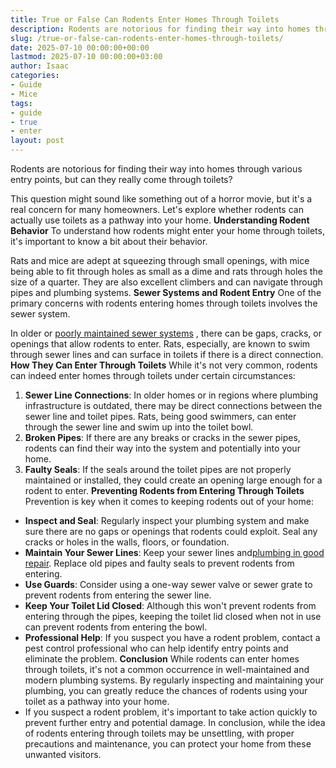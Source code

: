 ```yaml
---
title: True or False Can Rodents Enter Homes Through Toilets
description: Rodents are notorious for finding their way into homes through various entry points, but can they really come through toilets? This question might sound like...
slug: /true-or-false-can-rodents-enter-homes-through-toilets/
date: 2025-07-10 00:00:00+00:00
lastmod: 2025-07-10 00:00:00+03:00
author: Isaac
categories:
- Guide
- Mice
tags:
- guide
- true
- enter
layout: post
---
```

Rodents are notorious for finding their way into homes through various entry points, but can they really come through toilets?

This question might sound like something out of a horror movie, but it's a real concern for many homeowners. Let's explore whether rodents can actually use toilets as a pathway into your home.
**Understanding Rodent Behavior**
To understand how rodents might enter your home through toilets, it's important to know a bit about their behavior.

Rats and mice are adept at squeezing through small openings, with mice being able to fit through holes as small as a dime and rats through holes the size of a quarter. They are also excellent climbers and can navigate through pipes and plumbing systems.
**Sewer Systems and Rodent Entry**
One of the primary concerns with rodents entering homes through toilets involves the sewer system.

In older or
[poorly maintained sewer systems](https://pestpolicy.com/best-drain-cleaner/)
, there can be gaps, cracks, or openings that allow rodents to enter. Rats, especially, are known to swim through sewer lines and can surface in toilets if there is a direct connection.
**How They Can Enter Through Toilets**
While it's not very common, rodents can indeed enter homes through toilets under certain circumstances:
1. **Sewer Line Connections**: In older homes or in regions where plumbing infrastructure is outdated, there may be direct connections between the sewer line and toilet pipes. Rats, being good swimmers, can enter through the sewer line and swim up into the toilet bowl.
2. **Broken Pipes**: If there are any breaks or cracks in the sewer pipes, rodents can find their way into the system and potentially into your home.
3. **Faulty Seals**: If the seals around the toilet pipes are not properly maintained or installed, they could create an opening large enough for a rodent to enter.
**Preventing Rodents from Entering Through Toilets**
Prevention is key when it comes to keeping rodents out of your home:
- **Inspect and Seal**: Regularly inspect your plumbing system and make sure there are no gaps or openings that rodents could exploit. Seal any cracks or holes in the walls, floors, or foundation.
- **Maintain Your Sewer Lines**: Keep your sewer lines and[plumbing in good repair](https://pestpolicy.com/how-to-use-a-plunger/). Replace old pipes and faulty seals to prevent rodents from entering.
- **Use Guards**: Consider using a one-way sewer valve or sewer grate to prevent rodents from entering the sewer line.
- **Keep Your Toilet Lid Closed**: Although this won't prevent rodents from entering through the pipes, keeping the toilet lid closed when not in use can prevent rodents from entering the bowl.
- **Professional Help**: If you suspect you have a rodent problem, contact a pest control professional who can help identify entry points and eliminate the problem.
**Conclusion**
While rodents can enter homes through toilets, it's not a common occurrence in well-maintained and modern plumbing systems. By regularly inspecting and maintaining your plumbing, you can greatly reduce the chances of rodents using your toilet as a pathway into your home.
- If you suspect a rodent problem, it's important to take action quickly to prevent further entry and potential damage.
In conclusion, while the idea of rodents entering through toilets may be unsettling, with proper precautions and maintenance, you can protect your home from these unwanted visitors.